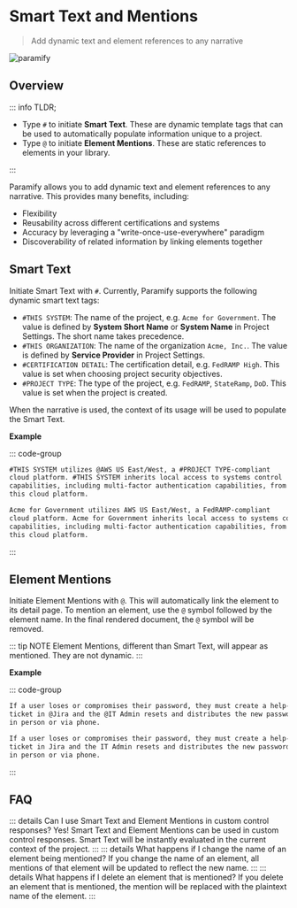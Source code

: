 # Smart Text and Mentions

> Add dynamic text and element references to any narrative

![paramify](/assets/hero-smart-text.png)

## Overview

::: info TLDR;

- Type `#` to initiate **Smart Text**. These are dynamic template tags that can be used to automatically populate information unique to a project.
- Type `@` to initiate **Element Mentions**. These are static references to elements in your library.

:::

Paramify allows you to add dynamic text and element references to any narrative. This provides many benefits, including:

- Flexibility
- Reusability across different certifications and systems
- Accuracy by leveraging a "write-once-use-everywhere" paradigm
- Discoverability of related information by linking elements together

## Smart Text

Initiate Smart Text with `#`. Currently, Paramify supports the following dynamic smart text tags:

- `#THIS SYSTEM`: The name of the project, e.g. `Acme for Government`. The value is defined by **System Short Name** or **System Name** in Project Settings. The short name takes precedence.
- `#THIS ORGANIZATION`: The name of the organization `Acme, Inc.`. The value is defined by **Service Provider** in Project Settings.
- `#CERTIFICATION DETAIL`: The certification detail, e.g. `FedRAMP High`. This value is set when choosing project security objectives.
- `#PROJECT TYPE`: The type of the project, e.g. `FedRAMP`, `StateRamp`, `DoD`. This value is set when the project is created.

When the narrative is used, the context of its usage will be used to populate the Smart Text.

**Example**

::: code-group

```txt [input]
#THIS SYSTEM utilizes @AWS US East/West, a #PROJECT TYPE-compliant
cloud platform. #THIS SYSTEM inherits local access to systems control
capabilities, including multi-factor authentication capabilities, from
this cloud platform.
```

```txt [output]
Acme for Government utilizes AWS US East/West, a FedRAMP-compliant
cloud platform. Acme for Government inherits local access to systems control
capabilities, including multi-factor authentication capabilities, from
this cloud platform.
```

:::

## Element Mentions

Initiate Element Mentions with `@`. This will automatically link the element to its detail page. To mention an element, use the `@` symbol followed by the element name. In the final rendered document, the `@` symbol will be removed.

::: tip NOTE
Element Mentions, different than Smart Text, will appear as mentioned. They are not dynamic.
:::

**Example**

::: code-group

```txt [input]
If a user loses or compromises their password, they must create a help-desk
ticket in @Jira and the @IT Admin resets and distributes the new password
in person or via phone.
```

```txt [output]
If a user loses or compromises their password, they must create a help-desk
ticket in Jira and the IT Admin resets and distributes the new password
in person or via phone.
```

:::

## FAQ

::: details Can I use Smart Text and Element Mentions in custom control responses?
Yes! Smart Text and Element Mentions can be used in custom control responses. Smart Text will be instantly evaluated in the current context of the project.
:::
::: details What happens if I change the name of an element being mentioned?
If you change the name of an element, all mentions of that element will be updated to reflect the new name.
:::
::: details What happens if I delete an element that is mentioned?
If you delete an element that is mentioned, the mention will be replaced with the plaintext name of the element.
:::
